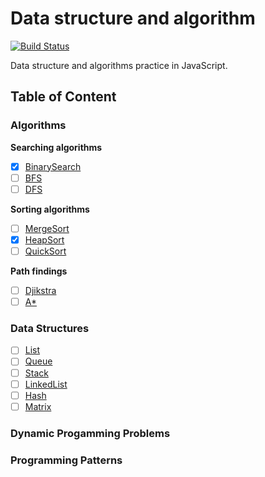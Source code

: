 # Data structure and algorithm

[![Build Status](https://circleci.com/gh/ngtrhieu/ds-algo.svg?style=shield&circle-token=63b8a2f9baea46939f33400c7bbebbb02e11bcd0)](https://github.com/ngtrhieu/ds-algo)

Data structure and algorithms practice in JavaScript.

## Table of Content

### Algorithms

**Searching algorithms**

- [x] [BinarySearch](src/algorithms/binarySearch.js)
- [ ] [BFS](src/algorithms/bfs.js)
- [ ] [DFS](src/algorithms/dfs.js)

**Sorting algorithms**

- [ ] [MergeSort](src/algorithms/mergeSort.js)
- [x] [HeapSort](src/algorithms/heapSort.js)
- [ ] [QuickSort](src/algorithms/quickSort.js)

**Path findings**

- [ ] [Djikstra](src/algorithms/dijkstra.js)
- [ ] [A\*](src/algorithms/astar.js)

### Data Structures

- [ ] [List]()
- [ ] [Queue]()
- [ ] [Stack]()
- [ ] [LinkedList]()
- [ ] [Hash]()
- [ ] [Matrix]()

### Dynamic Progamming Problems

### Programming Patterns
